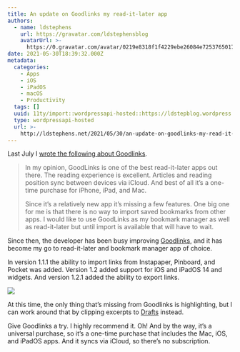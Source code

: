```yaml
---
title: An update on Goodlinks my read-it-later app
authors:
  - name: ldstephens
    url: https://gravatar.com/ldstephensblog
    avatarUrl: >-
      https://0.gravatar.com/avatar/0219e8318f1f4229ebe26084e7253765017f43ca0c631be37dc6d0b8ad6e40a4?s=96&d=identicon&r=G
date: 2021-05-30T18:39:32.000Z
metadata:
  categories:
    - Apps
    - iOS
    - iPadOS
    - macOS
    - Productivity
  tags: []
  uuid: 11ty/import::wordpressapi-hosted::https://ldstepblog.wordpress.com/?p=2851
  type: wordpressapi-hosted
  url: >-
    http://ldstephens.net/2021/05/30/an-update-on-goodlinks-my-read-it-later-app/
---
```

Last July I [wrote the following about Goodlinks](https://ldstephens.net/2020/07/08/goodlinks-for-read-it-later/).

> In my opinion, GoodLinks is one of the best read-it-later apps out there. The reading experience is excellent. Articles and reading position sync between devices via iCloud. And best of all it’s a one-time purchase for iPhone, iPad, and Mac.
> 
> Since it’s a relatively new app it’s missing a few features. One big one for me is that there is no way to import saved bookmarks from other apps. I would like to use GoodLinks as my bookmark manager as well as read-it-later but until import is available that will have to wait.

Since then, the developer has been busy improving [Goodlinks](https://goodlinks.app), and it has become my go to read-it-later and bookmark manager app of choice.

In version 1.1.1 the ability to import links from Instapaper, Pinboard, and Pocket was added. Version 1.2 added support for iOS and iPadOS 14 and widgets. And version 1.2.1 added the ability to export links.

![](assets/image-5-30-21-1-56-pm-0J6pbOTocOY0.png)

At this time, the only thing that’s missing from Goodlinks is highlighting, but I can work around that by clipping excerpts to [Drafts](https://getdrafts.com) instead.

Give Goodlinks a try. I highly recommend it. Oh! And by the way, it’s a universal purchase, so it’s a one-time purchase that includes the Mac, iOS, and iPadOS apps. And it syncs via iCloud, so there’s no subscription.